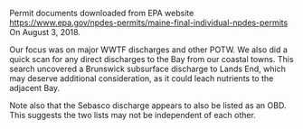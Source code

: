 Permit documents downloaded from EPA website 
https://www.epa.gov/npdes-permits/maine-final-individual-npdes-permits
On August 3, 2018.

Our focus was on major WWTF discharges and other POTW.  We also did a 
quick scan for any direct discharges to the Bay from our coastal towns.
This search uncovered a Brunswick subsurface discharge to Lands End, 
which may deserve additional consideration, as it could leach 
nutrients to the adjacent Bay.

Note also that the Sebasco discharge appears to also be listed as an OBD.  
This suggests the two lists may not be independent of each other. 